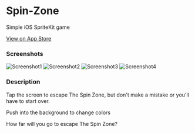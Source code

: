 # Spin-Zone
Simple iOS SpriteKit game

[View on App Store](https://appsto.re/us/571Ihb.i)

### Screenshots ###

![Screenshot1](http://i.imgur.com/FRp0LLQ.jpg "Screenshot") ![Screenshot2](http://i.imgur.com/GRSYgLf.jpg "Screenshot2")
![Screenshot3](http://i.imgur.com/fllPKj9.jpg "Screenshot3") ![Screenshot4](http://i.imgur.com/NDrBhXS.jpg "Screenshot4")

### Description ###

Tap the screen to escape The Spin Zone, but don't make a mistake or you'll have to start over.

Push into the background to change colors

How far will you go to escape The Spin Zone?
